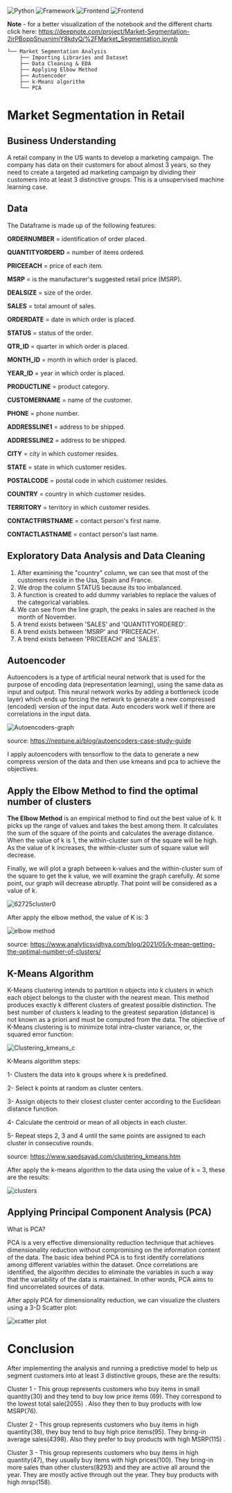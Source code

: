 ![Python](https://img.shields.io/badge/Python-blue)
![Framework](https://img.shields.io/badge/Framework-Tensorflow-orange)
![Frontend](https://img.shields.io/badge/Plotly-yellow)
![Frontend](https://img.shields.io/badge/Sklearn-green)


**Note** - for a better visualization of the notebook and the different charts click here: https://deepnote.com/project/Market-Segmentation-2irPBoppSnuxnimiY8kdyQ/%2FMarket_Segmentation.ipynb

```
└── Market Segmentation Analysis
    ├── Importing Libraries and Dataset
    ├── Data Cleaning & EDA
    ├── Applying Elbow Method
    ├── Autoencoder
    ├── k-Means algorithm
    └── PCA
```

# Market Segmentation in Retail

## Business Understanding

A retail company in the US wants to develop a marketing campaign. The company has data on their customers for about almost 3 years, so they need to create a targeted ad marketing campaign by dividing their customers into at least 3 distinctive groups. This is a unsupervised machine learning case.

## Data

The Dataframe is made up of the following features:

**ORDERNUMBER** = identification of order placed.

**QUANTITYORDERD** = number of items ordered.

**PRICEEACH** = price of each item.

**MSRP** = is the manufacturer's suggested retail price (MSRP). 

**DEALSIZE** = size of the order.

**SALES** = total amount of sales.

**ORDERDATE** = date in which order is placed.

**STATUS** = status of the order.

**QTR_ID** = quarter in which order is placed.

**MONTH_ID** = month in which order is placed.

**YEAR_ID** = year in which order is placed.

**PRODUCTLINE** = product category.

**CUSTOMERNAME** = name of the customer.

**PHONE** = phone number.

**ADDRESSLINE1** = address to be shipped.

**ADDRESSLINE2** = address to be shipped.

**CITY** = city in which customer resides.

**STATE** = state in which customer resides.

**POSTALCODE** = postal code in which customer resides.

**COUNTRY** = country in which customer resides.

**TERRITORY** = territory in which customer resides.

**CONTACTFIRSTNAME** = contact person's first name.

**CONTACTLASTNAME** = contact person's last name.

## Exploratory Data Analysis and Data Cleaning

1) After examining the "country" column, we can see that most of the customers reside in the Usa, Spain and France.
2) We drop the column STATUS because its too imbalanced.
3) A function is created to add dummy variables to replace the values of the categorical variables.
4) We can see from the line graph, the peaks in sales are reached in the month of November.
5) A trend exists between 'SALES' and 'QUANTITYORDERED'.
6) A trend exists between 'MSRP' and 'PRICEEACH'.
7) A trend exists between 'PRICEEACH' and 'SALES'.

## Autoencoder
Autoencoders is a type of artificial neural network that is used for the purpose of encoding data (representation learning), using the same data as input and output. This neural network works by adding a bottleneck (code layer)  which ends up forcing the network to generate a new compressed (encoded) version of the input data. Auto encoders work well if there are correlations in the input data.

![Autoencoders-graph](https://user-images.githubusercontent.com/58336896/138476513-ad704545-fbe2-4ffb-9f8b-09140cbbcba2.png)

source: https://neptune.ai/blog/autoencoders-case-study-guide

I apply autoencoders with tensorflow to the data to generate a new compress version of the data and then use kmeans and pca to achieve the objectives.

## Apply the Elbow Method to find the optimal number of clusters
**The Elbow Method**  is an empirical method to find out the best value of k. It picks up the range of values and takes the best among them. It calculates the sum of the square of the points and calculates the average distance. When the value of k is 1, the within-cluster sum of the square will be high. As the value of k increases, the within-cluster sum of square value will decrease.

Finally, we will plot a graph between k-values and the within-cluster sum of the square to get the k value, we will examine the graph carefully. At some point, our graph will decrease abruptly. That point will be considered as a value of k.

![62725cluster0](https://user-images.githubusercontent.com/58336896/138468660-9cf2c5a6-5be1-41b9-a59a-e9df00fe3de5.png)

After apply the elbow method, the value of K is: 3

![elbow method](https://user-images.githubusercontent.com/58336896/138717417-153db571-a746-4f8c-9ddb-301b59d8d0f0.png)

source: https://www.analyticsvidhya.com/blog/2021/05/k-mean-getting-the-optimal-number-of-clusters/

## K-Means Algorithm

K-Means clustering intends to partition n objects into k clusters in which each object belongs to the cluster with the nearest mean. This method produces exactly k different clusters of greatest possible distinction. The best number of clusters k leading to the greatest separation (distance) is not known as a priori and must be computed from the data. The objective of K-Means clustering is to minimize total intra-cluster variance, or, the squared error function: 

![Clustering_kmeans_c](https://user-images.githubusercontent.com/58336896/138462797-1c66a5a6-a827-4610-a70f-7e871f2ce363.png)

K-Means algorithm steps:

1- Clusters the data into k groups where k  is predefined.

2- Select k points at random as cluster centers.

3- Assign objects to their closest cluster center according to the Euclidean distance function.

4- Calculate the centroid or mean of all objects in each cluster.

5- Repeat steps 2, 3 and 4 until the same points are assigned to each cluster in consecutive rounds.

source: https://www.saedsayad.com/clustering_kmeans.htm

After apply the k-means algorithm to the data using the value of k = 3, these are the results:

![clusters](https://user-images.githubusercontent.com/58336896/138717659-25b90d86-6570-49e8-ac73-7bbbfa7e96f8.png)




## Applying Principal Component Analysis (PCA)

What is PCA?

PCA is a very effective dimensionality reduction technique that achieves dimensionality reduction without compromising on the information content of the data. The basic idea behind PCA is to first identify correlations among different variables within the dataset. Once correlations are identified, the algorithm decides to eliminate the variables in such a way that the variability of the data is maintained. In other words, PCA aims to find uncorrelated sources of data.

After apply PCA for dimensionality reduction, we can visualize the clusters using a 3-D Scatter plot:

![xcatter plot](https://user-images.githubusercontent.com/58336896/138718702-147aa3e7-5a59-4fa4-a4c5-68ed70c7fc5d.png)

# Conclusion

After implementing the analysis and running a predictive model to help us segment customers into at least 3 distinctive groups, these are the results:

Cluster 1 - This group represents customers who buy items in small quantity(30) and they tend to buy low price items (69). They correspond to the lowest total sale(2055) . Also they then to buy products with low MSRP(76).

Cluster 2 - This group represents customers who buy items in high quantity(38), they buy tend to buy high price items(95). They bring-in average sales(4398). Also they prefer to buy products with high MSRP(115) .

Cluster 3 - This group represents customers who buy items in high quantity(47), they usually buy items with high prices(100). They bring-in more sales than other clusters(8293) and they are active all around the year. They are mostly active through out the year. They buy products with high mrsp(158).
